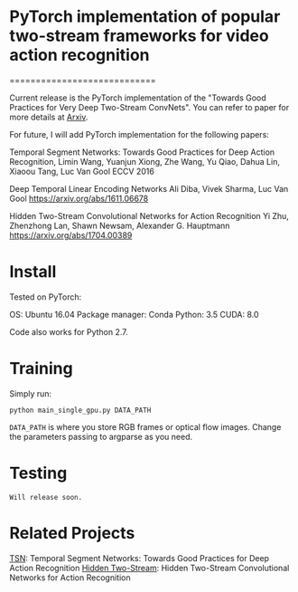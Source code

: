 # PyTorch implementation of popular two-stream frameworks for video action recognition
============================

Current release is the PyTorch implementation of the "Towards Good Practices for Very Deep Two-Stream ConvNets". You can refer to paper for more details at [Arxiv](https://arxiv.org/abs/1507.02159).

For future, I will add PyTorch implementation for the following papers:

Temporal Segment Networks: Towards Good Practices for Deep Action Recognition,
Limin Wang, Yuanjun Xiong, Zhe Wang, Yu Qiao, Dahua Lin, Xiaoou Tang, Luc Van Gool
ECCV 2016

Deep Temporal Linear Encoding Networks
Ali Diba, Vivek Sharma, Luc Van Gool
https://arxiv.org/abs/1611.06678

Hidden Two-Stream Convolutional Networks for Action Recognition
Yi Zhu, Zhenzhong Lan, Shawn Newsam, Alexander G. Hauptmann
https://arxiv.org/abs/1704.00389


Install
=========
Tested on PyTorch:

OS: Ubuntu 16.04
Package manager: Conda
Python: 3.5
CUDA: 8.0

Code also works for Python 2.7.

Training
========

Simply run:

`python main_single_gpu.py DATA_PATH`

`DATA_PATH` is where you store RGB frames or optical flow images. Change the parameters passing to argparse as you need.

Testing
========

`Will release soon.`

Related Projects
====================
[TSN](https://github.com/yjxiong/temporal-segment-networks): Temporal Segment Networks: Towards Good Practices for Deep Action Recognition
[Hidden Two-Stream](https://github.com/bryanyzhu/Hidden-Two-Stream): Hidden Two-Stream Convolutional Networks for Action Recognition




